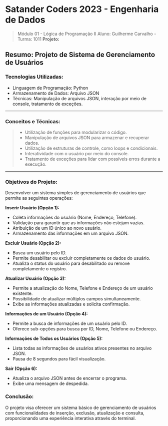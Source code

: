 # Satander Coders 2023 - Engenharia de Dados

> Módulo 01 - Lógica de Programação II
> Aluno: Guilherme Carvalho - Turma: 1011
> **Projeto:**

## Resumo: Projeto de Sistema de Gerenciamento de Usuários

### **Tecnologias Utilizadas:**

* Linguagem de Programação: Python
* Armazenamento de Dados: Arquivo JSON
* Técnicas: Manipulação de arquivos JSON, interação por meio de console, tratamento de exceções.

---

### **Conceitos e Técnicas:**

> * Utilização de funções para modularizar o código.
> * Manipulação de arquivos JSON para armazenar e recuperar dados.
> * Utilização de estruturas de controle, como loops e condicionais.
> * Interatividade com o usuário por meio do console.
> * Tratamento de exceções para lidar com possíveis erros durante a execução.

---

### **Objetivos do Projeto:**

Desenvolver um sistema simples de gerenciamento de usuários que permite as seguintes operações:

**Inserir Usuário (Opção 1):**

* Coleta informações do usuário (Nome, Endereço, Telefone).
* Validação para garantir que as informações não estejam vazias.
* Atribuição de um ID único ao novo usuário.
* Armazenamento das informações em um arquivo JSON.

**Excluir Usuário (Opção 2):**

* Busca um usuário pelo ID.
* Permite desabilitar ou excluir completamente os dados do usuário.
* Atualiza o status do usuário para desabilitado ou remove completamente o registro.

**Atualizar Usuário (Opção 3):**

* Permite a atualização do Nome, Telefone e Endereço de um usuário existente.
* Possibilidade de atualizar múltiplos campos simultaneamente.
* Exibe as informações atualizadas e solicita confirmação.

**Informações de um Usuário (Opção 4):**

* Permite a busca de informações de um usuário pelo ID.
* Oferece sub-opções para busca por ID, Nome, Telefone ou Endereço.

**Informações de Todos os Usuários (Opção 5):**

* Lista todas as informações de usuários ativos presentes no arquivo JSON.
* Pausa de 8 segundos para fácil visualização.

**Sair (Opção 6):**

* Atualiza o arquivo JSON antes de encerrar o programa.
* Exibe uma mensagem de despedida.

### **Conclusão:**

O projeto visa oferecer um sistema básico de gerenciamento de usuários com funcionalidades de inserção, exclusão, atualização e consulta, proporcionando uma experiência interativa através do terminal.
